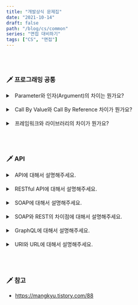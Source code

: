 ```yaml
---
title: "개발상식 문제집"
date: "2021-10-14"
draft: false
path: "/blog/cs/common"
series: "면접 대비하기"
tags: ["CS", "면접"]
---
```


<br>
<br>

### 🗡 프로그래밍 공통

<details>
<summary>&nbsp; Parameter와 인자(Argument)의 차이는 뭔가요?</summary>
<p>

- Parameter는 함수를 선언할 때 사용된 변수이고 Argument는 함수가 호출되었을 때 파라미터로 전달된 실제 값이다.

</p>
</details>

<br>

<details>
<summary>&nbsp; Call By Value와 Call By Reference 차이가 뭔가요?</summary>
<p>

- 데이터를 접근하는 방법이 다르다.
- Call By Value는 데이터의 값을 복사하여 사용한다.
- Call By Reference는 인자의 메모리 주소를 참조하여 사용한다.
- Call By Value는 메모리 공간을 더 사용하고 느리지만 side effect를 일으키지 않는다.

</p>
</details>

<br>

<details>
<summary>&nbsp; 프레임워크와 라이브러리의 차이가 뭔가요?</summary>
<p>

- 흐름을 제어하는 주체에 차이가 있다.
- 프레임워크는 전체적 흐름을 제어하며 그 흐름안에서 사용자의 코드가 동작하게 된다.
- 라이브러리는 사용자가 흐름을 제어하여 필요한 상황에 사용된다.

</p>
</details>

<br>

<br>
<br>

### 🗡 API

<details>
<summary>&nbsp; API에 대해서 설명해주세요.</summary>
<p>

- Application Programming Interface
- 어플리케이션을 다루기 위한 명령어 집합, 레스토랑의 '웨이터' 역할, 데이터 통신

</p>
</details>

<br>

<details>
<summary>&nbsp; RESTful API에 대해서 설명해주세요.</summary>
<p>

- REST하다. Representational State Transfer
- URI와 HTTP프로토콜를 기반하여 웹에 최적화
- JSON, XML, HTML
- 6가지 아키텍처 가이드라인을 준수
  - 클라이언트-서버
  - stateless 서버 (세션정보는 클라이언트에)
  - 캐시 가능 데이터
  - 표준화된 형식
  - 계층적
  - 코드 온 디맨드 (실행 가능한 코드를 전송하여 클라이언트 기능 확장, 선택적)

</p>
</details>

<br>

<details>
<summary>&nbsp; SOAP에 대해서 설명해주세요.</summary>
<p>

- Simple Object Access Protocol
- ACID 준수, state, WS-Security
- 성공/반복 실행 로직 (처음부터 끝까지 신뢰성을 제공)

</p>
</details>

<br>

<details>
<summary>&nbsp; SOAP와 REST의 차이점에 대해서 설명해주세요.</summary>
<p>

- 프로토콜, 아키택처
- 보안, 경량화

</p>
</details>

<br>

<details>
<summary>&nbsp; GraphQL에 대해서 설명해주세요.</summary>
<p>

- 메뉴없이 구성품 목록으로 요청

</p>
</details>

<br>

<details>
<summary>&nbsp; URI와 URL에 대해서 설명해주세요.</summary>
<p>

- uniform resource identifier, uniform resource locator
- URL는 URI의 가장 흔한 형태.
  - 정보 리소스를 고유하게 식별하고 위치를 지정한다.

<br>

- URN, 위치가 아닌 이름(name)
- 위치가 바뀌어도 원하는 자원을 찾을 수 있다.

</p>
</details>

<br>

<br>
<br>

### 🗡 참고

- https://mangkyu.tistory.com/88
